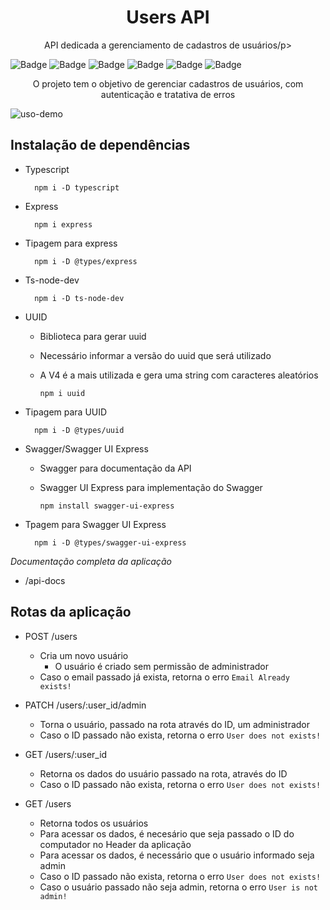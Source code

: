 <h1 align="center">Users API</h1>

<p align="center">API dedicada a gerenciamento de cadastros de usuários/p>

![Badge](https://img.shields.io/badge/Version-1.0.0-yellow?style=for-the-badge&logo=ghost)
![Badge](https://img.shields.io/badge/Typescript-^4.9.5-blue?style=for-the-badge&logo=ghost)
![Badge](https://img.shields.io/badge/Swagger_ui_express-^4.6.0-brightgreen?style=for-the-badge&logo=ghost)
![Badge](https://img.shields.io/badge/Express-^4.18.2-lightgrey?style=for-the-badge&logo=ghost)
![Badge](https://img.shields.io/badge/License-MIT-brightgreen?style=for-the-badge&logo=ghost)
![Badge](https://img.shields.io/badge/Status-Finished-brightgreen?style=for-the-badge&logo=ghost)

<p align="center">O projeto tem o objetivo de gerenciar cadastros de usuários, com autenticação e tratativa de erros</p>

![uso-demo](assets/2023-01-18%2021-17-24.gif)

## Instalação de dependências

- Typescript

        npm i -D typescript

- Express

        npm i express

- Tipagem para express

        npm i -D @types/express
        
- Ts-node-dev

        npm i -D ts-node-dev

- UUID

  - Biblioteca para gerar uuid

  - Necessário informar a versão do uuid que será utilizado

  - A V4 é a mais utilizada e gera uma string com caracteres aleatórios

        npm i uuid

- Tipagem para UUID

        npm i -D @types/uuid

- Swagger/Swagger UI Express

  - Swagger para documentação da API
  
  - Swagger UI Express para implementação do Swagger

        npm install swagger-ui-express

- Tpagem para Swagger UI Express

        npm i -D @types/swagger-ui-express

*Documentação completa da aplicação*

- /api-docs

## Rotas da aplicação

- POST /users
    - Cria um novo usuário
        - O usuário é criado sem permissão de administrador
    - Caso o email passado já exista, retorna o erro `Email Already exists!`

- PATCH /users/:user_id/admin
    - Torna o usuário, passado na rota através do ID, um administrador
    - Caso o ID passado não exista, retorna o erro `User does not exists!`

- GET /users/:user_id
    - Retorna os dados do usuário passado na rota, através do ID
    - Caso o ID passado não exista, retorna o erro `User does not exists!`

- GET /users
    - Retorna todos os usuários
    - Para acessar os dados, é necesário que seja passado o ID do computador no Header da aplicação
    - Para acessar os dados, é necessário que o usuário informado seja admin
    - Caso o ID passado não exista, retorna o erro `User does not exists!`
    - Caso o usuário passado não seja admin, retorna o erro `User is not admin!`

